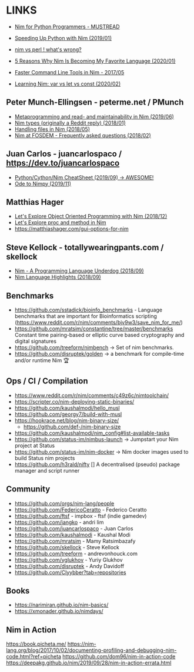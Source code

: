 # LINKS

- [Nim for Python Programmers - MUSTREAD](https://github.com/nim-lang/Nim/wiki/Nim-for-Python-Programmers)
- [Speeding Up Python with Nim (2019/01)](https://robert-mcdermott.gitlab.io/posts/speeding-up-python-with-nim/)
- [nim vs perl ! what's wrong?](https://forum.nim-lang.org/t/2816)
- [5 Reasons Why Nim Is Becoming My Favorite Language (2020/01)](https://dev.to/rburmorrison/5-reasons-why-nim-is-becoming-my-favorite-language-4oke)
- [Faster Command Line Tools in Nim - 2017/05](https://nim-lang.org/blog/2017/05/25/faster-command-line-tools-in-nim.html)

- [Learning Nim: var vs let vs const (2020/02)](https://dev.to/sigmapie8/learning-nim-var-vs-let-vs-const-25l8)


## Peter Munch-Ellingsen - peterme.net / PMunch
- [Metaprogramming and read- and maintainability in Nim (2019/06)](https://peterme.net/metaprogramming-and-read-and-maintainability-in-nim.html)
- [Nim types (originally a Reddit reply) (2018/01)](https://peterme.net/nim-types-originally-a-reddit-reply.html)
- [Handling files in Nim (2018/05)](https://peterme.net/handling-files-in-nim.html)
- [Nim at FOSDEM - Frequently asked questions (2018/02)](https://peterme.net/nim-at-fosdem-frequently-asked-questions.html)

## Juan Carlos - juancarlospaco / https://dev.to/juancarlospaco
- [Python/Cython/Nim CheatSheet (2019/09) -> AWESOME!](https://dev.to/juancarlospaco/python-cython-nim-cheatsheet-hjj)
- [Ode to Nimpy (2019/11)](https://dev.to/juancarlospaco/ode-to-nimpy-4753)


## Matthias Hager
- [Let's Explore Object Oriented Programming with Nim (2018/12)](https://matthiashager.com/nim-object-oriented-programming)
- [Let's Explore proc and method in Nim](https://matthiashager.com/proc-method-nim)
- https://matthiashager.com/gui-options-for-nim

## Steve Kellock - totallywearingpants.com / skellock
- [Nim - A Programming Language Underdog (2018/09)](https://totallywearingpants.com/posts/nim-underdog/)
- [Nim Language Highlights (2018/09)](https://totallywearingpants.com/posts/nim-language-highlights/)

## Benchmarks

- https://github.com/sstadick/bioinfo_benchmarks - Language benchmarks that are important for Bioinformatics scripting (https://www.reddit.com/r/nim/comments/bjv9w3/save_nim_for_me/)
- https://github.com/mratsim/constantine/tree/master/benchmarks Constant time pairing-based or elliptic curve based cryptography and digital signatures
- https://github.com/treeform/nimbench -> Set of nim benchmarks.
- https://github.com/disruptek/golden -> a benchmark for compile-time and/or runtime Nim 🏆

## Ops / CI / Compilation

- https://www.reddit.com/r/nim/comments/c49z6c/nimtoolchain/
- https://scripter.co/nim-deploying-static-binaries/
- https://github.com/kaushalmodi/hello_musl
- https://github.com/georgy7/build-with-musl
- https://hookrace.net/blog/nim-binary-size/
    - https://github.com/def-/nim-binary-size
- https://github.com/kaushalmodi/nim_config#list-available-tasks
- https://github.com/status-im/nimbus-launch -> Jumpstart your Nim project at Status
- https://github.com/status-im/nim-docker -> Nim docker images used to build Status nim projects
- https://github.com/h3rald/nifty [] A decentralised (pseudo) package manager and script runner


## Community
- https://github.com/orgs/nim-lang/people
- https://github.com/FedericoCeratto - Federico Ceratto
- https://github.com/ftsf - impbox - ftsf (indie gamedev)
- https://github.com/jangko - andri lim
- https://github.com/juancarlospaco - Juan Carlos
- https://github.com/kaushalmodi - Kaushal Modi
- https://github.com/mratsim - Mamy Ratsimbazafy
- https://github.com/skellock - Steve Kellock
- https://github.com/treeform - andrevonhouck.com
- https://github.com/yglukhov - Yuriy Glukhov
- https://github.com/disruptek - Andy Davidoff
- https://github.com/Clyybber?tab=repositories


## Books

- https://narimiran.github.io/nim-basics/
- https://xmonader.github.io/nimdays/


## Nim in Action
  https://book.picheta.me/
  https://nim-lang.org/blog/2017/10/02/documenting-profiling-and-debugging-nim-code.html?ref=picheta
  https://github.com/dom96/nim-in-action-code
  https://deepakg.github.io/nim/2019/09/28/nim-in-action-errata.html
